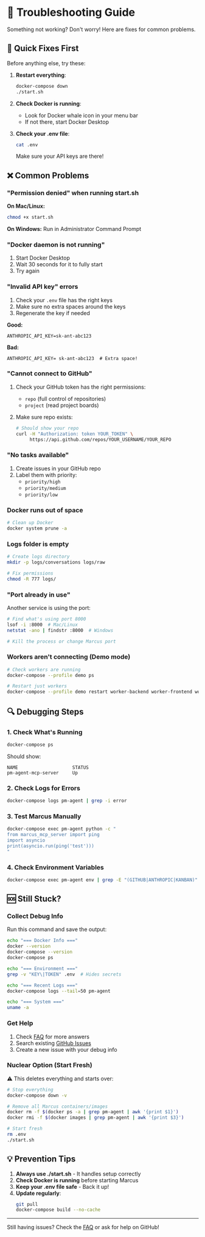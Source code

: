 # 🔧 Troubleshooting Guide

Something not working? Don't worry! Here are fixes for common problems.

## 🚨 Quick Fixes First

Before anything else, try these:

1. **Restart everything**:
   ```bash
   docker-compose down
   ./start.sh
   ```

2. **Check Docker is running**:
   - Look for Docker whale icon in your menu bar
   - If not there, start Docker Desktop

3. **Check your .env file**:
   ```bash
   cat .env
   ```
   Make sure your API keys are there!

## ❌ Common Problems

### "Permission denied" when running start.sh

**On Mac/Linux:**
```bash
chmod +x start.sh
```

**On Windows:**
Run in Administrator Command Prompt

### "Docker daemon is not running"

1. Start Docker Desktop
2. Wait 30 seconds for it to fully start
3. Try again

### "Invalid API key" errors

1. Check your `.env` file has the right keys
2. Make sure no extra spaces around the keys
3. Regenerate the key if needed

**Good:**
```
ANTHROPIC_API_KEY=sk-ant-abc123
```

**Bad:**
```
ANTHROPIC_API_KEY= sk-ant-abc123  # Extra space!
```

### "Cannot connect to GitHub"

1. Check your GitHub token has the right permissions:
   - `repo` (full control of repositories)
   - `project` (read project boards)

2. Make sure repo exists:
   ```bash
   # Should show your repo
   curl -H "Authorization: token YOUR_TOKEN" \
        https://api.github.com/repos/YOUR_USERNAME/YOUR_REPO
   ```

### "No tasks available"

1. Create issues in your GitHub repo
2. Label them with priority:
   - `priority/high`
   - `priority/medium`
   - `priority/low`

### Docker runs out of space

```bash
# Clean up Docker
docker system prune -a
```

### Logs folder is empty

```bash
# Create logs directory
mkdir -p logs/conversations logs/raw

# Fix permissions
chmod -R 777 logs/
```

### "Port already in use"

Another service is using the port:

```bash
# Find what's using port 8000
lsof -i :8000  # Mac/Linux
netstat -ano | findstr :8000  # Windows

# Kill the process or change Marcus port
```

### Workers aren't connecting (Demo mode)

```bash
# Check workers are running
docker-compose --profile demo ps

# Restart just workers
docker-compose --profile demo restart worker-backend worker-frontend worker-qa
```

## 🔍 Debugging Steps

### 1. Check What's Running
```bash
docker-compose ps
```

Should show:
```
NAME                    STATUS
pm-agent-mcp-server     Up
```

### 2. Check Logs for Errors
```bash
docker-compose logs pm-agent | grep -i error
```

### 3. Test Marcus Manually
```bash
docker-compose exec pm-agent python -c "
from marcus_mcp_server import ping
import asyncio
print(asyncio.run(ping('test')))
"
```

### 4. Check Environment Variables
```bash
docker-compose exec pm-agent env | grep -E "(GITHUB|ANTHROPIC|KANBAN)"
```

## 🆘 Still Stuck?

### Collect Debug Info

Run this command and save the output:
```bash
echo "=== Docker Info ==="
docker --version
docker-compose --version
docker-compose ps

echo "=== Environment ==="
grep -v "KEY\|TOKEN" .env  # Hides secrets

echo "=== Recent Logs ==="
docker-compose logs --tail=50 pm-agent

echo "=== System ==="
uname -a
```

### Get Help

1. Check [FAQ](faq.md) for more answers
2. Search existing [GitHub Issues](https://github.com/your-repo/issues)
3. Create a new issue with your debug info

### Nuclear Option (Start Fresh)

⚠️ This deletes everything and starts over:

```bash
# Stop everything
docker-compose down -v

# Remove all Marcus containers/images
docker rm -f $(docker ps -a | grep pm-agent | awk '{print $1}')
docker rmi -f $(docker images | grep pm-agent | awk '{print $3}')

# Start fresh
rm .env
./start.sh
```

## 💡 Prevention Tips

1. **Always use ./start.sh** - It handles setup correctly
2. **Check Docker is running** before starting Marcus  
3. **Keep your .env file safe** - Back it up!
4. **Update regularly**:
   ```bash
   git pull
   docker-compose build --no-cache
   ```

---

Still having issues? Check the [FAQ](faq.md) or ask for help on GitHub!